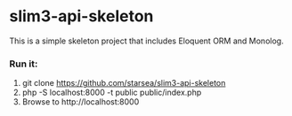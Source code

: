# slim3-api-skeleton

This is a simple skeleton project that includes Eloquent ORM and Monolog.

### Run it:

1. git clone https://github.com/starsea/slim3-api-skeleton
2. php -S localhost:8000 -t public public/index.php
3. Browse to http://localhost:8000
